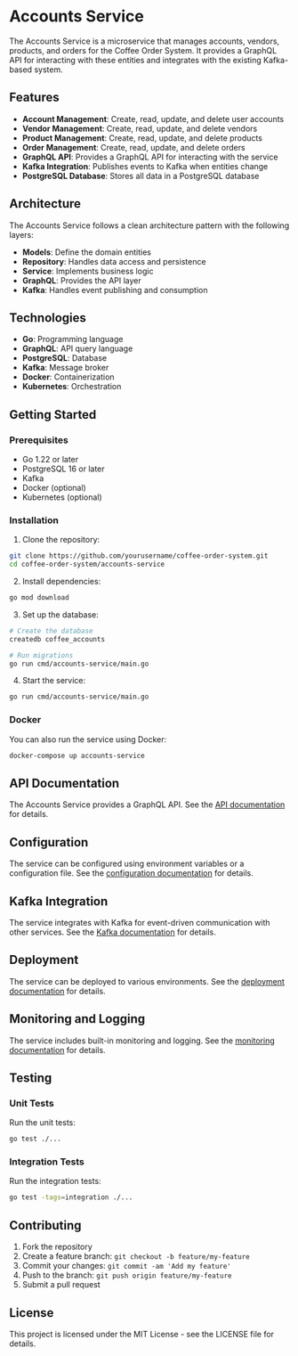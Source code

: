 # Accounts Service

The Accounts Service is a microservice that manages accounts, vendors, products, and orders for the Coffee Order System. It provides a GraphQL API for interacting with these entities and integrates with the existing Kafka-based system.

## Features

- **Account Management**: Create, read, update, and delete user accounts
- **Vendor Management**: Create, read, update, and delete vendors
- **Product Management**: Create, read, update, and delete products
- **Order Management**: Create, read, update, and delete orders
- **GraphQL API**: Provides a GraphQL API for interacting with the service
- **Kafka Integration**: Publishes events to Kafka when entities change
- **PostgreSQL Database**: Stores all data in a PostgreSQL database

## Architecture

The Accounts Service follows a clean architecture pattern with the following layers:

- **Models**: Define the domain entities
- **Repository**: Handles data access and persistence
- **Service**: Implements business logic
- **GraphQL**: Provides the API layer
- **Kafka**: Handles event publishing and consumption

## Technologies

- **Go**: Programming language
- **GraphQL**: API query language
- **PostgreSQL**: Database
- **Kafka**: Message broker
- **Docker**: Containerization
- **Kubernetes**: Orchestration

## Getting Started

### Prerequisites

- Go 1.22 or later
- PostgreSQL 16 or later
- Kafka
- Docker (optional)
- Kubernetes (optional)

### Installation

1. Clone the repository:

```bash
git clone https://github.com/yourusername/coffee-order-system.git
cd coffee-order-system/accounts-service
```

2. Install dependencies:

```bash
go mod download
```

3. Set up the database:

```bash
# Create the database
createdb coffee_accounts

# Run migrations
go run cmd/accounts-service/main.go
```

4. Start the service:

```bash
go run cmd/accounts-service/main.go
```

### Docker

You can also run the service using Docker:

```bash
docker-compose up accounts-service
```

## API Documentation

The Accounts Service provides a GraphQL API. See the [API documentation](docs/api.md) for details.

## Configuration

The service can be configured using environment variables or a configuration file. See the [configuration documentation](docs/configuration.md) for details.

## Kafka Integration

The service integrates with Kafka for event-driven communication with other services. See the [Kafka documentation](docs/kafka.md) for details.

## Deployment

The service can be deployed to various environments. See the [deployment documentation](docs/deployment.md) for details.

## Monitoring and Logging

The service includes built-in monitoring and logging. See the [monitoring documentation](docs/monitoring.md) for details.

## Testing

### Unit Tests

Run the unit tests:

```bash
go test ./...
```

### Integration Tests

Run the integration tests:

```bash
go test -tags=integration ./...
```

## Contributing

1. Fork the repository
2. Create a feature branch: `git checkout -b feature/my-feature`
3. Commit your changes: `git commit -am 'Add my feature'`
4. Push to the branch: `git push origin feature/my-feature`
5. Submit a pull request

## License

This project is licensed under the MIT License - see the LICENSE file for details.
